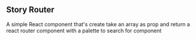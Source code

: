 ## Story Router

A simple React component that's create take an array as prop and return a react router component with a palette to search for component
